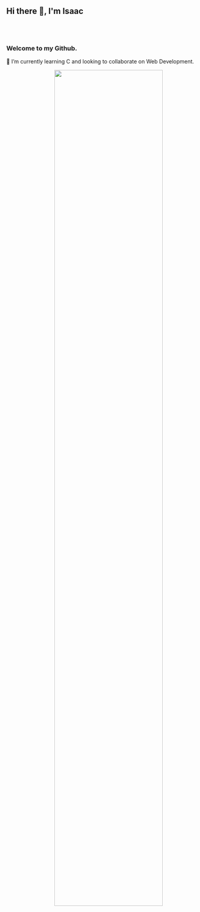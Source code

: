 <h2> Hi there 👋, I'm Isaac </h2>
<br>
<br>


<h3> Welcome to my Github. </h3>


🌱 I’m currently learning C and looking to collaborate on Web Development.




<a href="https://git.io/streak-stats"><img align="right" width="75%" src="https://streak-stats.demolab.com?user=Bigizic"/></a>



<!--
**Bigizic/Bigizic** is a ✨ _special_ ✨ repository because its `README.md` (this file) appears on your GitHub profile.

Here are some ideas to get you started:

- 🔭 I’m currently working on ...
- 🌱 I’m currently learning C
- 👯 I’m looking to collaborate on Web Dev
- 🤔 I’m looking for help with ...
- 💬 Ask me about ...
- 📫 How to reach me: ...
- 😄 Pronouns: ...
- ⚡ Fun fact: ...
-->
